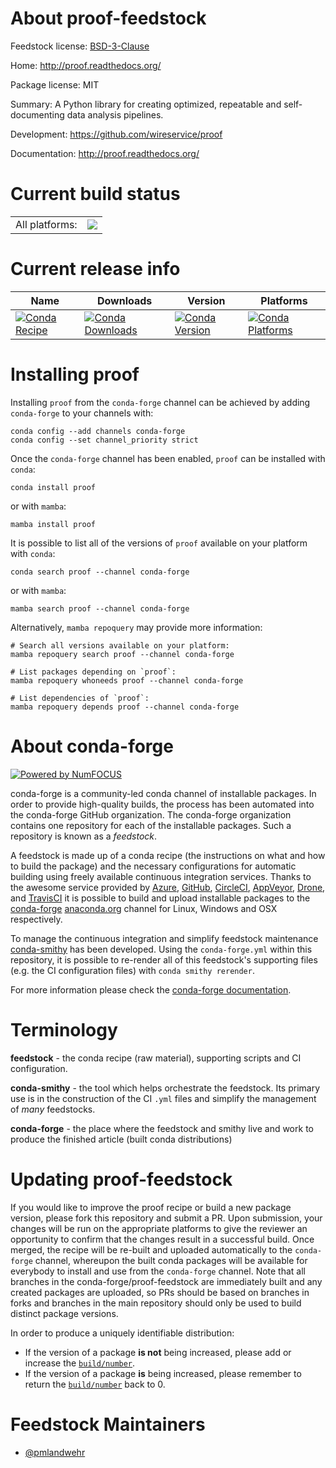 About proof-feedstock
=====================

Feedstock license: [BSD-3-Clause](https://github.com/conda-forge/proof-feedstock/blob/main/LICENSE.txt)

Home: http://proof.readthedocs.org/

Package license: MIT

Summary: A Python library for creating optimized, repeatable and self-documenting data analysis pipelines.

Development: https://github.com/wireservice/proof

Documentation: http://proof.readthedocs.org/

Current build status
====================


<table><tr><td>All platforms:</td>
    <td>
      <a href="https://dev.azure.com/conda-forge/feedstock-builds/_build/latest?definitionId=5968&branchName=main">
        <img src="https://dev.azure.com/conda-forge/feedstock-builds/_apis/build/status/proof-feedstock?branchName=main">
      </a>
    </td>
  </tr>
</table>

Current release info
====================

| Name | Downloads | Version | Platforms |
| --- | --- | --- | --- |
| [![Conda Recipe](https://img.shields.io/badge/recipe-proof-green.svg)](https://anaconda.org/conda-forge/proof) | [![Conda Downloads](https://img.shields.io/conda/dn/conda-forge/proof.svg)](https://anaconda.org/conda-forge/proof) | [![Conda Version](https://img.shields.io/conda/vn/conda-forge/proof.svg)](https://anaconda.org/conda-forge/proof) | [![Conda Platforms](https://img.shields.io/conda/pn/conda-forge/proof.svg)](https://anaconda.org/conda-forge/proof) |

Installing proof
================

Installing `proof` from the `conda-forge` channel can be achieved by adding `conda-forge` to your channels with:

```
conda config --add channels conda-forge
conda config --set channel_priority strict
```

Once the `conda-forge` channel has been enabled, `proof` can be installed with `conda`:

```
conda install proof
```

or with `mamba`:

```
mamba install proof
```

It is possible to list all of the versions of `proof` available on your platform with `conda`:

```
conda search proof --channel conda-forge
```

or with `mamba`:

```
mamba search proof --channel conda-forge
```

Alternatively, `mamba repoquery` may provide more information:

```
# Search all versions available on your platform:
mamba repoquery search proof --channel conda-forge

# List packages depending on `proof`:
mamba repoquery whoneeds proof --channel conda-forge

# List dependencies of `proof`:
mamba repoquery depends proof --channel conda-forge
```


About conda-forge
=================

[![Powered by
NumFOCUS](https://img.shields.io/badge/powered%20by-NumFOCUS-orange.svg?style=flat&colorA=E1523D&colorB=007D8A)](https://numfocus.org)

conda-forge is a community-led conda channel of installable packages.
In order to provide high-quality builds, the process has been automated into the
conda-forge GitHub organization. The conda-forge organization contains one repository
for each of the installable packages. Such a repository is known as a *feedstock*.

A feedstock is made up of a conda recipe (the instructions on what and how to build
the package) and the necessary configurations for automatic building using freely
available continuous integration services. Thanks to the awesome service provided by
[Azure](https://azure.microsoft.com/en-us/services/devops/), [GitHub](https://github.com/),
[CircleCI](https://circleci.com/), [AppVeyor](https://www.appveyor.com/),
[Drone](https://cloud.drone.io/welcome), and [TravisCI](https://travis-ci.com/)
it is possible to build and upload installable packages to the
[conda-forge](https://anaconda.org/conda-forge) [anaconda.org](https://anaconda.org/)
channel for Linux, Windows and OSX respectively.

To manage the continuous integration and simplify feedstock maintenance
[conda-smithy](https://github.com/conda-forge/conda-smithy) has been developed.
Using the ``conda-forge.yml`` within this repository, it is possible to re-render all of
this feedstock's supporting files (e.g. the CI configuration files) with ``conda smithy rerender``.

For more information please check the [conda-forge documentation](https://conda-forge.org/docs/).

Terminology
===========

**feedstock** - the conda recipe (raw material), supporting scripts and CI configuration.

**conda-smithy** - the tool which helps orchestrate the feedstock.
                   Its primary use is in the construction of the CI ``.yml`` files
                   and simplify the management of *many* feedstocks.

**conda-forge** - the place where the feedstock and smithy live and work to
                  produce the finished article (built conda distributions)


Updating proof-feedstock
========================

If you would like to improve the proof recipe or build a new
package version, please fork this repository and submit a PR. Upon submission,
your changes will be run on the appropriate platforms to give the reviewer an
opportunity to confirm that the changes result in a successful build. Once
merged, the recipe will be re-built and uploaded automatically to the
`conda-forge` channel, whereupon the built conda packages will be available for
everybody to install and use from the `conda-forge` channel.
Note that all branches in the conda-forge/proof-feedstock are
immediately built and any created packages are uploaded, so PRs should be based
on branches in forks and branches in the main repository should only be used to
build distinct package versions.

In order to produce a uniquely identifiable distribution:
 * If the version of a package **is not** being increased, please add or increase
   the [``build/number``](https://docs.conda.io/projects/conda-build/en/latest/resources/define-metadata.html#build-number-and-string).
 * If the version of a package **is** being increased, please remember to return
   the [``build/number``](https://docs.conda.io/projects/conda-build/en/latest/resources/define-metadata.html#build-number-and-string)
   back to 0.

Feedstock Maintainers
=====================

* [@pmlandwehr](https://github.com/pmlandwehr/)

